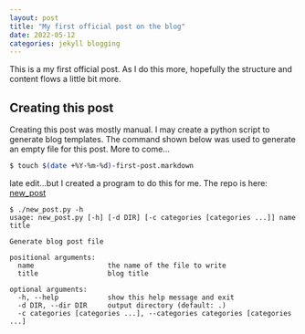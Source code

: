 ```yaml
---
layout: post
title: "My first official post on the blog"
date: 2022-05-12
categories: jekyll blogging
---
```


This is a my first official post. As I do this more, hopefully the structure and content flows a little bit more.

## Creating this post

Creating this post was mostly manual. I may create a python script to generate blog templates. The command shown below was used to generate an empty file for this post. More to come...

```bash
$ touch $(date +%Y-%m-%d)-first-post.markdown
```

late edit...but I created a program to do this for me. The repo is here: <a href="https://github.com/thechrislee/new_post">new_post</a>

```
$ ./new_post.py -h
usage: new_post.py [-h] [-d DIR] [-c categories [categories ...]] name title

Generate blog post file

positional arguments:
  name                  the name of the file to write
  title                 blog title

optional arguments:
  -h, --help            show this help message and exit
  -d DIR, --dir DIR     output directory (default: .)
  -c categories [categories ...], --categories categories [categories ...]
```
